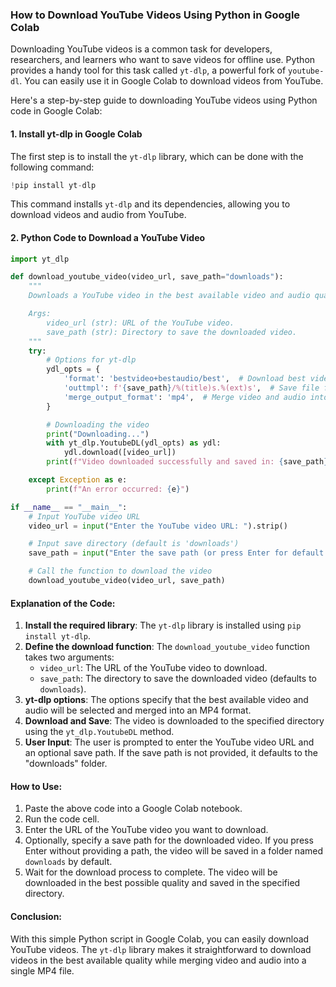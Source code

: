

### How to Download YouTube Videos Using Python in Google Colab

Downloading YouTube videos is a common task for developers, researchers, and learners who want to save videos for offline use. Python provides a handy tool for this task called `yt-dlp`, a powerful fork of `youtube-dl`. You can easily use it in Google Colab to download videos from YouTube.

Here's a step-by-step guide to downloading YouTube videos using Python code in Google Colab:

#### 1. Install yt-dlp in Google Colab
The first step is to install the `yt-dlp` library, which can be done with the following command:

```python
!pip install yt-dlp
```

This command installs `yt-dlp` and its dependencies, allowing you to download videos and audio from YouTube.

#### 2. Python Code to Download a YouTube Video

```python
import yt_dlp

def download_youtube_video(video_url, save_path="downloads"):
    """
    Downloads a YouTube video in the best available video and audio quality.

    Args:
        video_url (str): URL of the YouTube video.
        save_path (str): Directory to save the downloaded video.
    """
    try:
        # Options for yt-dlp
        ydl_opts = {
            'format': 'bestvideo+bestaudio/best',  # Download best video and audio and merge
            'outtmpl': f'{save_path}/%(title)s.%(ext)s',  # Save file format
            'merge_output_format': 'mp4',  # Merge video and audio into MP4 format
        }

        # Downloading the video
        print("Downloading...")
        with yt_dlp.YoutubeDL(ydl_opts) as ydl:
            ydl.download([video_url])
        print(f"Video downloaded successfully and saved in: {save_path}")

    except Exception as e:
        print(f"An error occurred: {e}")

if __name__ == "__main__":
    # Input YouTube video URL
    video_url = input("Enter the YouTube video URL: ").strip()

    # Input save directory (default is 'downloads')
    save_path = input("Enter the save path (or press Enter for default 'downloads'): ").strip() or "downloads"

    # Call the function to download the video
    download_youtube_video(video_url, save_path)
```

#### Explanation of the Code:
1. **Install the required library**: The `yt-dlp` library is installed using `pip install yt-dlp`.
2. **Define the download function**: The `download_youtube_video` function takes two arguments:
   - `video_url`: The URL of the YouTube video to download.
   - `save_path`: The directory to save the downloaded video (defaults to `downloads`).
3. **yt-dlp options**: The options specify that the best available video and audio will be selected and merged into an MP4 format.
4. **Download and Save**: The video is downloaded to the specified directory using the `yt_dlp.YoutubeDL` method.
5. **User Input**: The user is prompted to enter the YouTube video URL and an optional save path. If the save path is not provided, it defaults to the "downloads" folder.

#### How to Use:
1. Paste the above code into a Google Colab notebook.
2. Run the code cell.
3. Enter the URL of the YouTube video you want to download.
4. Optionally, specify a save path for the downloaded video. If you press Enter without providing a path, the video will be saved in a folder named `downloads` by default.
5. Wait for the download process to complete. The video will be downloaded in the best possible quality and saved in the specified directory.

#### Conclusion:
With this simple Python script in Google Colab, you can easily download YouTube videos. The `yt-dlp` library makes it straightforward to download videos in the best available quality while merging video and audio into a single MP4 file.
